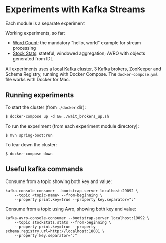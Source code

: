 # Experiments with Kafka Streams

Each module is a separate experiment

Working experiments, so far:
- [Word Count](./wordcount): the mandatory "hello, world" example for stream processing
- [Stock Stats](./stockstats): stateful, windowed aggregation; AVRO with objects generated from IDL

All experiments uses a [local Kafka cluster](./docker), 3 Kafka brokers, ZooKeeper and Schema Registry, 
running with Docker Compose. The `docker-compose.yml` file works with Docker for Mac.

## Running experiments

To start the cluster (from `./docker` dir):
```
$ docker-compose up -d && ./wait_brokers_up.sh
```

To run the experiment (from each experiment module directory):
```
$ mvn spring-boot:run
```

To tear down the cluster:
```
$ docker-compose down 
```


## Useful kafka commands

Consume from a topic showing both key and value:
```
kafka-console-consumer --bootstrap-server localhost:29092 \
    --topic <topic-name> --from-beginning \
    --property print.key=true --property key.separator=":"
```

Consume from a topic using Avro, showing both key and value:
```
kafka-avro-console-consumer --bootstrap-server localhost:19092 \
    --topic stockstats.stats --from-beginning \
    --property print.key=true --property schema.registry.url=http://localhost:18081 \
    --property key.separator=":" 
```